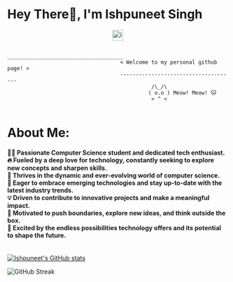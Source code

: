# Hey There👋, I'm Ishpuneet Singh
<p align="center"> <img src="https://komarev.com/ghpvc/?username=ips610&label=Profile%20views&color=0e75b6&style=flat" alt="ips610" height=25px/>  <br></p>

```
                                    _____________________________________
                                    < Welcome to my personal github page! >
                                    ------------------------------------- 
                                              /\_/\
                                             ( o.o ) Meow! Meow! 🐱
                                              > ^ <
   
```
 

<h1>About Me: <br></h1>
<h4>
🧑‍💻 Passionate Computer Science student and dedicated tech enthusiast.<br>
🔥 Fueled by a deep love for technology, constantly seeking to explore new concepts and sharpen skills.<br>
🚀 Thrives in the dynamic and ever-evolving world of computer science.<br>
🌱 Eager to embrace emerging technologies and stay up-to-date with the latest industry trends.<br>
💡 Driven to contribute to innovative projects and make a meaningful impact.<br>
🎯 Motivated to push boundaries, explore new ideas, and think outside the box.<br>
🌟 Excited by the endless possibilities technology offers and its potential to shape the future.<br><br>
</h4>


[![Ishpuneet's GitHub stats](https://github-readme-stats.vercel.app/api?username=ips610&count_private=true&include_all_commits=true&theme=radical)](https://github.com/ips610)

![GitHub Streak](https://github-readme-streak-stats.herokuapp.com?user=ips610&theme=nightowl)


